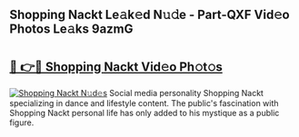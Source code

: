## Shopping Nackt Le𝚊k𝚎d N𝚞𝚍e - Part-QXF Vid𝚎o Photos Le𝚊ks 9azmG

# <h2><a href="http://fb7vu0.evod.top/?m=Shopping+Nackt">🔗 👉🔴 Shopping Nackt Vid𝚎o Ph𝚘t𝚘s</a></h2>

[![Shopping Nackt N𝚞d𝚎s](https://i.imgur.com/8V9OHl7.gif)](http://fb7vu0.evod.top/?m=Shopping+Nackt)
Social media personality Shopping Nackt specializing in dance and lifestyle content. The public's fascination with Shopping Nackt personal life has only added to his mystique as a public figure. 
